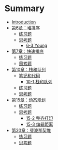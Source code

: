 # Summary

* [Introduction](README.md)
* [第6章：堆排序](Chapter6/Introduction.md)
   * [练习题](Chapter6/Exercise.md)
   * [思考题](Chapter6/Thinking.md)
      * [6-3 Young](Chapter6/6-3-young.md)
* [第7章：快速排序](Chapter7/Introduction.md)
   * [练习题](Chapter7/Exercise.md)
   * [思考题](Chapter7/Thinking.md)
* [第10章：栈和队列]()
   * [笔记和代码]()
      * [10-1 栈和队列](Chapter/10-1-stack-and-queue.md)
   * [练习题]()
   * [思考题]()
* [第15章：动态规划](Chapter15/Introduction.md)
   * [练习题](Chapter15/Exercise.md)
   * [思考题](Chapter15/Thinking.md)
      * [15-2 整齐打印](Chapter15/Thinking/15-2-tidy-print.md)
      * [15-3 编辑距离](Chapter15/Thinking/15-3-edit-distance.md)
* [第20章：斐波那契堆](Chapter20/Introduction.md)
   * [练习题](Chapter20/Exercise.md)
   * [思考题](Chapter20/Thinking.md)
